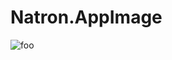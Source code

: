 # Natron.AppImage

![foo](https://github.com/nx-appbuild-hub/Natron.AppImage//actions/workflows/makefile.yml/badge.svg)

